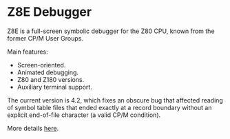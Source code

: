 # Z8E Debugger

Z8E is a full-screen symbolic debugger for the Z80 CPU, known from the
former CP/M User Groups.

Main features:

* Screen-oriented.
* Animated debugging.
* Z80 and Z180 versions.
* Auxiliary terminal support.

The current version is 4.2, which fixes an obscure bug that affected reading
of symbol table files that ended exactly at a record boundary without an
explicit end-of-file character (a valid CP/M condition).

More details [here](http://p112.sourceforge.net/index.php?z8e).
